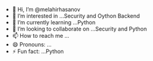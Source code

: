 - 👋 Hi, I’m @melahirhasanov
- 👀 I’m interested in ...Security and Oython Backend
- 🌱 I’m currently learning ...Python
- 💞️ I’m looking to collaborate on ...Security and Python
- 📫 How to reach me ...
- 😄 Pronouns: ...
- ⚡ Fun fact: ...Python

<!---
melahirhasanov/melahirhasanov is a ✨ special ✨ repository because its `README.md` (this file) appears on your GitHub profile.
You can click the Preview link to take a look at your changes.
--->
